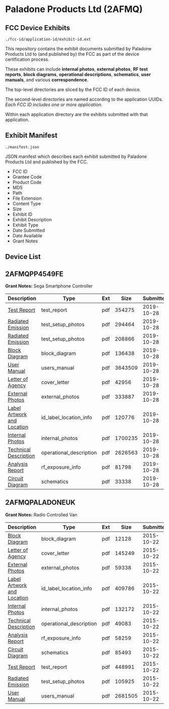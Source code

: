 # Paladone Products Ltd (2AFMQ)
## FCC Device Exhibits

```
./fcc-id/application-id/exhibit-id.ext
```

This repository contains the exhibit documents submitted by Paladone Products Ltd to (and published by) the FCC as part of the device certification process.

These exhibits can include **internal photos**, **external photos**, **RF test reports**, **block diagrams**, **operational descriptions**, **schematics**, **user manuals**, and various **correspondence**.

The top-level directories are sliced by the FCC ID of each device.

The second-level directories are named according to the application UUIDs. *Each FCC ID includes one or more application.*

Within each application directory are the exhibits submitted with that application. 

## Exhibit Manifest

```
./manifest.json
```

JSON manifest which describes each exhibit submitted by Paladone Products Ltd and published by the FCC.

- FCC ID
- Grantee Code
- Product Code
- MD5
- Path
- File Extension
- Content Type
- Size
- Exhibit ID
- Exhibit Description
- Exhibit Type
- Date Submitted
- Date Available
- Grant Notes

## Device List
## 2AFMQPP4549FE
**Grant Notes:** Sega Smartphone Controller

| Description | Type | Ext | Size | Submitted | Available |
| ----------- | ---- | --- | ---- | --------- | --------- |
| [Test Report](2AFMQPP4549FE/94aab777279cf48c9f61b03936f67fb7/4492595.pdf) | test_report | pdf | 354275 | 2019-10-28 | 2019-10-28 |
| [Radiated Emission](2AFMQPP4549FE/94aab777279cf48c9f61b03936f67fb7/4492596.pdf) | test_setup_photos | pdf | 294464 | 2019-10-28 | 2019-10-28 |
| [Radiated Emission](2AFMQPP4549FE/94aab777279cf48c9f61b03936f67fb7/4492597.pdf) | test_setup_photos | pdf | 208866 | 2019-10-28 | 2019-10-28 |
| [Block Diagram](2AFMQPP4549FE/94aab777279cf48c9f61b03936f67fb7/4492593.pdf) | block_diagram | pdf | 136438 | 2019-10-28 | 2019-10-28 |
| [User Manual](2AFMQPP4549FE/94aab777279cf48c9f61b03936f67fb7/4492591.pdf) | users_manual | pdf | 3643509 | 2019-10-28 | 2019-10-28 |
| [Letter of Agency](2AFMQPP4549FE/94aab777279cf48c9f61b03936f67fb7/4492590.pdf) | cover_letter | pdf | 42956 | 2019-10-28 | 2019-10-28 |
| [External Photos](2AFMQPP4549FE/94aab777279cf48c9f61b03936f67fb7/4492598.pdf) | external_photos | pdf | 333887 | 2019-10-28 | 2019-10-28 |
| [Label Artwork and Location](2AFMQPP4549FE/94aab777279cf48c9f61b03936f67fb7/4492599.pdf) | id_label_location_info | pdf | 120776 | 2019-10-28 | 2019-10-28 |
| [Internal Photos](2AFMQPP4549FE/94aab777279cf48c9f61b03936f67fb7/4492600.pdf) | internal_photos | pdf | 1700235 | 2019-10-28 | 2019-10-28 |
| [Technical Description](2AFMQPP4549FE/94aab777279cf48c9f61b03936f67fb7/4492592.pdf) | operational_description | pdf | 2626563 | 2019-10-28 | 2019-10-28 |
| [Analysis Report](2AFMQPP4549FE/94aab777279cf48c9f61b03936f67fb7/4492601.pdf) | rf_exposure_info | pdf | 81798 | 2019-10-28 | 2019-10-28 |
| [Circuit Diagram](2AFMQPP4549FE/94aab777279cf48c9f61b03936f67fb7/4492594.pdf) | schematics | pdf | 33338 | 2019-10-28 | 2019-10-28 |
## 2AFMQPALADONEUK
**Grant Notes:** Radio Controlled Van

| Description | Type | Ext | Size | Submitted | Available |
| ----------- | ---- | --- | ---- | --------- | --------- |
| [Block Diagram](2AFMQPALADONEUK/a4baf478e1b560c88f65f792c2eb1fb1/2791291.pdf) | block_diagram | pdf | 12128 | 2015-10-22 | 2015-10-22 |
| [Letter of Agency](2AFMQPALADONEUK/a4baf478e1b560c88f65f792c2eb1fb1/2791287.pdf) | cover_letter | pdf | 145249 | 2015-10-22 | 2015-10-22 |
| [External Photos](2AFMQPALADONEUK/a4baf478e1b560c88f65f792c2eb1fb1/2791295.pdf) | external_photos | pdf | 59338 | 2015-10-22 | 2015-10-22 |
| [Label Artwork and Location](2AFMQPALADONEUK/a4baf478e1b560c88f65f792c2eb1fb1/2791296.pdf) | id_label_location_info | pdf | 409786 | 2015-10-22 | 2015-10-22 |
| [Internal Photos](2AFMQPALADONEUK/a4baf478e1b560c88f65f792c2eb1fb1/2791297.pdf) | internal_photos | pdf | 132172 | 2015-10-22 | 2015-10-22 |
| [Technical Description](2AFMQPALADONEUK/a4baf478e1b560c88f65f792c2eb1fb1/2791290.pdf) | operational_description | pdf | 49083 | 2015-10-22 | 2015-10-22 |
| [Analysis Report](2AFMQPALADONEUK/a4baf478e1b560c88f65f792c2eb1fb1/2791300.pdf) | rf_exposure_info | pdf | 58259 | 2015-10-22 | 2015-10-22 |
| [Circuit Diagram](2AFMQPALADONEUK/a4baf478e1b560c88f65f792c2eb1fb1/2791292.pdf) | schematics | pdf | 85493 | 2015-10-22 | 2015-10-22 |
| [Test Report](2AFMQPALADONEUK/a4baf478e1b560c88f65f792c2eb1fb1/2791293.pdf) | test_report | pdf | 448991 | 2015-10-22 | 2015-10-22 |
| [Radiated Emission](2AFMQPALADONEUK/a4baf478e1b560c88f65f792c2eb1fb1/2791294.pdf) | test_setup_photos | pdf | 105925 | 2015-10-22 | 2015-10-22 |
| [User Manual](2AFMQPALADONEUK/a4baf478e1b560c88f65f792c2eb1fb1/2791288.pdf) | users_manual | pdf | 2681505 | 2015-10-22 | 2015-10-22 |
